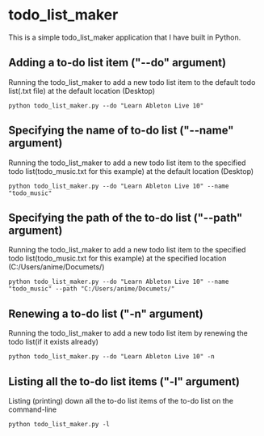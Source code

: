 <h1>todo_list_maker</h1>

This is a simple todo_list_maker application that I have built in Python.

<h2>Adding a to-do list item ("--do" argument)</h2>
Running the todo_list_maker to add a new todo list item to the default todo list(.txt file) at the default location (Desktop)

```
python todo_list_maker.py --do "Learn Ableton Live 10"
```

<h2>Specifying the name of to-do list ("--name" argument)</h2>
Running the todo_list_maker to add a new todo list item to the specified todo list(todo_music.txt for this example) at the default location (Desktop)

```
python todo_list_maker.py --do "Learn Ableton Live 10" --name "todo_music"
```


<h2>Specifying the path of the to-do list ("--path" argument)</h2>
Running the todo_list_maker to add a new todo list item to the specified todo list(todo_music.txt for this example) at the specified location (C:/Users/anime/Documets/)

```
python todo_list_maker.py --do "Learn Ableton Live 10" --name "todo_music" --path "C:/Users/anime/Documets/"
```

<h2>Renewing a to-do list ("-n" argument)</h2>
Running the todo_list_maker to add a new todo list item by renewing the todo list(if it exists already)

```
python todo_list_maker.py --do "Learn Ableton Live 10" -n
```

<h2>Listing all the to-do list items ("-l" argument)</h2>
Listing (printing) down all the to-do list items of the to-do list on the command-line</h2>

```
python todo_list_maker.py -l
```
